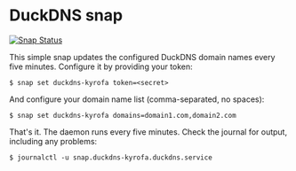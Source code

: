 # DuckDNS snap

[![Snap Status](https://build.snapcraft.io/badge/kyrofa/duckdns.svg)](https://build.snapcraft.io/user/kyrofa/duckdns)

This simple snap updates the configured DuckDNS domain names every five
minutes. Configure it by providing your token:

    $ snap set duckdns-kyrofa token=<secret>

And configure your domain name list (comma-separated, no spaces):

    $ snap set duckdns-kyrofa domains=domain1.com,domain2.com

That's it. The daemon runs every five minutes. Check the journal for output,
including any problems:

    $ journalctl -u snap.duckdns-kyrofa.duckdns.service
